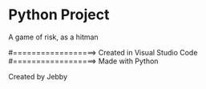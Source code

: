 # Python Project #

A game of risk, as a hitman

#==================> Created in Visual Studio Code
#==================> Made with Python

Created by Jebby
